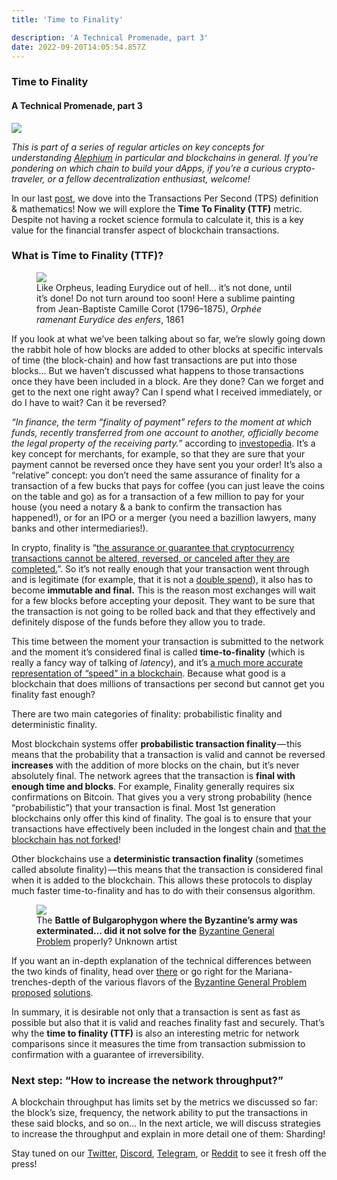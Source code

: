 ```yaml
---
title: 'Time to Finality'

description: 'A Technical Promenade, part 3'
date: 2022-09-20T14:05:54.857Z
---
```


### Time to Finality

#### A Technical Promenade, part 3

![](https://cdn-images-1.medium.com/max/800/1*T7UmxG86Ia1VvW2wIQX3Qg.png)

_This is part of a series of regular articles on key concepts for understanding_ <a href="https://alephium.org/" class="markup--anchor markup--p-anchor" data-href="https://alephium.org/" rel="noopener" target="_blank"><em>Alephium</em></a> _in particular and blockchains in general. If you’re pondering on which chain to build your dApps, if you’re a curious crypto-traveler, or a fellow decentralization enthusiast, welcome!_

In our last <a href="https://medium.com/@alephium/transactions-per-second-tps-f13217a49e39" class="markup--anchor markup--p-anchor" data-href="https://medium.com/@alephium/transactions-per-second-tps-f13217a49e39" target="_blank">post,</a> we dove into the Transactions Per Second (TPS) definition & mathematics! Now we will explore the **Time To Finality (TTF)** metric. Despite not having a rocket science formula to calculate it, this is a key value for the financial transfer aspect of blockchain transactions.

### What is Time to Finality (TTF)?

<figure id="c94a" class="graf graf--figure graf-after--h3">
<img src="https://cdn-images-1.medium.com/max/800/0*v2EHV8MD8l5jV5-a" class="graf-image" data-image-id="0*v2EHV8MD8l5jV5-a" data-width="1256" data-height="707" />
<figcaption>Like Orpheus, leading Eurydice out of hell… it’s not done, until it’s done! Do not turn around too soon! Here a sublime painting from Jean-Baptiste Camille Corot (1796–1875), <em>Orphée ramenant Eurydice des enfers</em>, 1861</figcaption>
</figure>

If you look at what we’ve been talking about so far, we’re slowly going down the rabbit hole of how blocks are added to other blocks at specific intervals of time (the block-chain) and how fast transactions are put into those blocks… But we haven’t discussed what happens to those transactions once they have been included in a block. Are they done? Can we forget and get to the next one right away? Can I spend what I received immediately, or do I have to wait? Can it be reversed?

_“In finance, the term “finality of payment” refers to the moment at which funds, recently transferred from one account to another, officially become the legal property of the receiving party.”_ according to <a href="https://www.investopedia.com/terms/f/finality-of-payment.asp" class="markup--anchor markup--p-anchor" data-href="https://www.investopedia.com/terms/f/finality-of-payment.asp" rel="noopener" target="_blank">investopedia</a>. It’s a key concept for merchants, for example, so that they are sure that your payment cannot be reversed once they have sent you your order! It’s also a “relative” concept: you don’t need the same assurance of finality for a transaction of a few bucks that pays for coffee (you can just leave the coins on the table and go) as for a transaction of a few million to pay for your house (you need a notary & a bank to confirm the transaction has happened!), or for an IPO or a merger (you need a bazillion lawyers, many banks and other intermediaries!).

In crypto, finality is “<a href="https://academy.binance.com/en/glossary/finality" class="markup--anchor markup--p-anchor" data-href="https://academy.binance.com/en/glossary/finality" rel="noopener" target="_blank">the assurance or guarantee that cryptocurrency transactions cannot be altered, reversed, or canceled after they are completed.</a>”. So it’s not really enough that your transaction went through and is legitimate (for example, that it is not a <a href="https://en.wikipedia.org/wiki/Double-spending" class="markup--anchor markup--p-anchor" data-href="https://en.wikipedia.org/wiki/Double-spending" rel="noopener" target="_blank">double spend</a>), it also has to become **immutable and final.** This is the reason most exchanges will wait for a few blocks before accepting your deposit. They want to be sure that the transaction is not going to be rolled back and that they effectively and definitely dispose of the funds before they allow you to trade.

This time between the moment your transaction is submitted to the network and the moment it’s considered final is called **time-to-finality** (which is really a fancy way of talking of _latency_), and it’s <a href="https://fantom.foundation/blog/tps-or-ttf-understanding-blockchain-speed/#:~:text=Time%2Dto%2Dfinality%20%28TTF,analog%20to%20latency%20in%20networking." class="markup--anchor markup--p-anchor" data-href="https://fantom.foundation/blog/tps-or-ttf-understanding-blockchain-speed/#:~:text=Time%2Dto%2Dfinality%20(TTF,analog%20to%20latency%20in%20networking." rel="noopener" target="_blank">a much more accurate representation of “speed” in a blockchain</a>. Because what good is a blockchain that does millions of transactions per second but cannot get you finality fast enough?

There are two main categories of finality: probabilistic finality and deterministic finality.

Most blockchain systems offer **probabilistic transaction finality** — this means that the probability that a transaction is valid and cannot be reversed **increases** with the addition of more blocks on the chain, but it’s never absolutely final. The network agrees that the transaction is **final with enough time and blocks**. For example, Finality generally requires six confirmations on Bitcoin. That gives you a very strong probability (hence “probabilistic”) that your transaction is final. Most 1st generation blockchains only offer this kind of finality. The goal is to ensure that your transactions have effectively been included in the longest chain and <a href="https://dashcore.readme.io/docs/core-guide-block-chain-block-height-and-forking" class="markup--anchor markup--p-anchor" data-href="https://dashcore.readme.io/docs/core-guide-block-chain-block-height-and-forking" rel="noopener" target="_blank">that the blockchain has not forked</a>!

Other blockchains use a **deterministic transaction finality** (sometimes called absolute finality) — this means that the transaction is considered final when it is added to the blockchain. This allows these protocols to display much faster time-to-finality and has to do with their consensus algorithm.

<figure id="30a3" class="graf graf--figure graf-after--p">
<img src="https://cdn-images-1.medium.com/max/800/0*jAtIoVUH_NbfdacK" class="graf-image" data-image-id="0*jAtIoVUH_NbfdacK" data-width="1156" data-height="480" />
<figcaption>The <strong>Battle of Bulgarophygon where the Byzantine’s army was exterminated… did it not solve for the</strong> <a href="https://en.wikipedia.org/wiki/Byzantine_fault" class="markup--anchor markup--figure-anchor" data-href="https://en.wikipedia.org/wiki/Byzantine_fault" rel="noopener" target="_blank">Byzantine General Problem</a> properly? Unknown artist</figcaption>
</figure>

If you want an in-depth explanation of the technical differences between the two kinds of finality, head over <a href="https://medium.com/mechanism-labs/finality-in-blockchain-consensus-d1f83c120a9a" class="markup--anchor markup--p-anchor" data-href="https://medium.com/mechanism-labs/finality-in-blockchain-consensus-d1f83c120a9a" target="_blank">there</a> or go right for the Mariana-trenches-depth of the various flavors of the <a href="https://en.wikipedia.org/wiki/Byzantine_fault" class="markup--anchor markup--p-anchor" data-href="https://en.wikipedia.org/wiki/Byzantine_fault" rel="noopener" target="_blank">Byzantine General Problem</a> <a href="https://medium.com/@crytpol_25852/asynchronous-byzantine-fault-tolerance-a-time-independent-future-proof-byzantine-fault-f6f1a4d1f17a" class="markup--anchor markup--p-anchor" data-href="https://medium.com/@crytpol_25852/asynchronous-byzantine-fault-tolerance-a-time-independent-future-proof-byzantine-fault-f6f1a4d1f17a" target="_blank">proposed</a> <a href="https://www.geeksforgeeks.org/practical-byzantine-fault-tolerancepbft/" class="markup--anchor markup--p-anchor" data-href="https://www.geeksforgeeks.org/practical-byzantine-fault-tolerancepbft/" rel="noopener" target="_blank">solutions</a>.

In summary, it is desirable not only that a transaction is sent as fast as possible but also that it is valid and reaches finality fast and securely. That’s why the **time to finality (TTF)** is also an interesting metric for network comparisons since it measures the time from transaction submission to confirmation with a guarantee of irreversibility.

### Next step: “How to increase the network throughput?”

A blockchain throughput has limits set by the metrics we discussed so far: the block’s size, frequency, the network ability to put the transactions in these said blocks, and so on… In the next article, we will discuss strategies to increase the throughput and explain in more detail one of them: Sharding!

Stay tuned on our <a href="https://twitter.com/alephium" class="markup--anchor markup--p-anchor" data-href="https://twitter.com/alephium" rel="noopener" target="_blank">Twitter</a>, <a href="https://discord.gg/h7cXXy4FEY" class="markup--anchor markup--p-anchor" data-href="https://discord.gg/h7cXXy4FEY" rel="noopener" target="_blank">Discord</a>, <a href="https://t.me/Alephium_Announcement" class="markup--anchor markup--p-anchor" data-href="https://t.me/Alephium_Announcement" rel="noopener" target="_blank">Telegram</a>, or <a href="https://www.reddit.com/r/Alephium/" class="markup--anchor markup--p-anchor" data-href="https://www.reddit.com/r/Alephium/" rel="noopener" target="_blank">Reddit</a> to see it fresh off the press!
